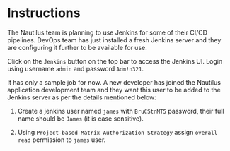 # Instructions

The Nautilus team is planning to use Jenkins for some of their CI/CD pipelines. DevOps team has just installed a fresh Jenkins server and they are configuring it further to be available for use.

Click on the `Jenkins` button on the top bar to access the Jenkins UI. Login using username `admin` and password `Adm!n321`.

It has only a sample job for now. A new developer has joined the Nautilus application development team and they want this user to be added to the Jenkins server as per the details mentioned below:

1. Create a jenkins user named `james` with `BruCStnMT5` password, their full name should be `James` (it is case sensitive).

2. Using `Project-based Matrix Authorization Strategy` assign `overall read` permission to `james` user.
